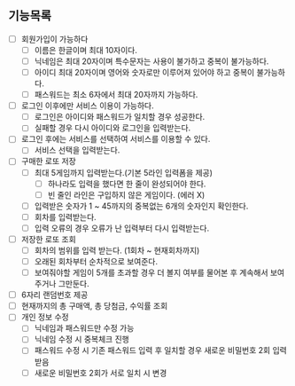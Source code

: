 ## 기능목록

- [ ] 회원가입이 가능하다
  - [ ] 이름은 한글이며 최대 10자이다.
  - [ ] 닉네임은 최대 20자이며 특수문자는 사용이 불가하고 중복이 불가능하다.
  - [ ] 아이디 최대 20자이며 영어와 숫자로만 이루어져 있어야 하고 중복이 불가능하다.
  - [ ] 패스워드는 최소 6자에서 최대 20자까지 가능하다.
- [ ] 로그인 이후에만 서비스 이용이 가능하다.
  - [ ] 로그인은 아이디와 패스워드가 일치할 경우 성공한다.
  - [ ] 실패할 경우 다시 아이디와 로그인을 입력받는다.
- [ ] 로그인 후에는 서비스를 선택하여 서비스를 이용할 수 있다.
  - [ ] 서비스 선택을 입력받는다.
- [ ] 구매한 로또 저장
  - [ ] 최대 5게임까지 입력받는다.(기본 5라인 입력폼을 제공)
    - [ ] 하나라도 입력을 했다면 한 줄이 완성되어야 한다.
    - [ ] 빈 줄인 라인은 구입하지 않은 게임이다. (에러 X)
  - [ ] 입력받은 숫자가 1 ~ 45까지의 중복없는 6개의 숫자인지 확인한다.
  - [ ] 회차를 입력받는다. 
  - [ ] 입력 오류의 경우 오류가 난 입력부터 다시 입력받는다.
- [ ] 저장한 로또 조회
  - [ ] 회차의 범위를 입력 받는다. (1회차 ~ 현재회차까지) 
  - [ ] 오래된 회차부터 순차적으로 보여준다.
  - [ ] 보여줘야할 게임이 5개를 초과할 경우 더 볼지 여부를 물어본 후 계속해서 보여주거나 그만둔다.
- [ ] 6자리 랜덤번호 제공
- [ ] 현재까지의 총 구매액, 총 당첨금, 수익률 조회
- [ ] 개인 정보 수정
  - [ ] 닉네임과 패스워드만 수정 가능
  - [ ] 닉네임 수정 시 중복체크 진행
  - [ ] 패스워드 수정 시 기존 패스워드 입력 후 일치할 경우 새로운 비밀번호 2회 입력받음
  - [ ] 새로운 비밀번호 2회가 서로 일치 시 변경
